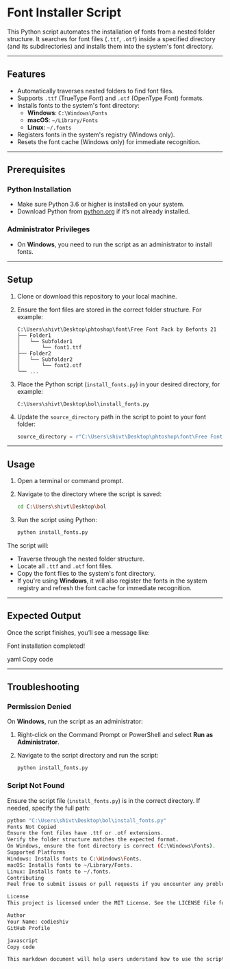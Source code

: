 # Font Installer Script

This Python script automates the installation of fonts from a nested folder structure. It searches for font files (`.ttf`, `.otf`) inside a specified directory (and its subdirectories) and installs them into the system's font directory.

---

## **Features**
- Automatically traverses nested folders to find font files.
- Supports `.ttf` (TrueType Font) and `.otf` (OpenType Font) formats.
- Installs fonts to the system's font directory:
  - **Windows**: `C:\Windows\Fonts`
  - **macOS**: `~/Library/Fonts`
  - **Linux**: `~/.fonts`
- Registers fonts in the system's registry (Windows only).
- Resets the font cache (Windows only) for immediate recognition.

---

## **Prerequisites**

### **Python Installation**
- Make sure Python 3.6 or higher is installed on your system.
- Download Python from [python.org](https://www.python.org/) if it’s not already installed.

### **Administrator Privileges**
- On **Windows**, you need to run the script as an administrator to install fonts.

---

## **Setup**

1. Clone or download this repository to your local machine.

2. Ensure the font files are stored in the correct folder structure. For example:

    ```
    C:\Users\shivt\Desktop\phtoshop\font\Free Font Pack by Befonts 21
    ├── Folder1
    │   └── Subfolder1
    │       └── font1.ttf
    ├── Folder2
    │   └── Subfolder2
    │       └── font2.otf
    └── ...
    ```

3. Place the Python script (`install_fonts.py`) in your desired directory, for example:
    ```
    C:\Users\shivt\Desktop\bol\install_fonts.py
    ```

4. Update the `source_directory` path in the script to point to your font folder:

    ```python
    source_directory = r"C:\Users\shivt\Desktop\phtoshop\font\Free Font Pack by Befonts 21"
    ```

---

## **Usage**

1. Open a terminal or command prompt.
   
2. Navigate to the directory where the script is saved:

    ```bash
    cd C:\Users\shivt\Desktop\bol
    ```

3. Run the script using Python:

    ```bash
    python install_fonts.py
    ```

The script will:
- Traverse through the nested folder structure.
- Locate all `.ttf` and `.otf` font files.
- Copy the font files to the system's font directory.
- If you're using **Windows**, it will also register the fonts in the system registry and refresh the font cache for immediate recognition.

---

## **Expected Output**
Once the script finishes, you’ll see a message like:

Font installation completed!

yaml
Copy code

---

## **Troubleshooting**

### **Permission Denied**

On **Windows**, run the script as an administrator:

1. Right-click on the Command Prompt or PowerShell and select **Run as Administrator**.
2. Navigate to the script directory and run the script:

    ```bash
    python install_fonts.py
    ```

### **Script Not Found**

Ensure the script file (`install_fonts.py`) is in the correct directory. If needed, specify the full path:

```bash
python "C:\Users\shivt\Desktop\bol\install_fonts.py"
Fonts Not Copied
Ensure the font files have .ttf or .otf extensions.
Verify the folder structure matches the expected format.
On Windows, ensure the font directory is correct (C:\Windows\Fonts).
Supported Platforms
Windows: Installs fonts to C:\Windows\Fonts.
macOS: Installs fonts to ~/Library/Fonts.
Linux: Installs fonts to ~/.fonts.
Contributing
Feel free to submit issues or pull requests if you encounter any problems or wish to improve the script.

License
This project is licensed under the MIT License. See the LICENSE file for more details.

Author
Your Name: codieshiv
GitHub Profile

javascript
Copy code

This markdown document will help users understand how to use the script, set it up, and troubleshoot common issues. You can save this content as `README.md` and share it with others who will use the script!
